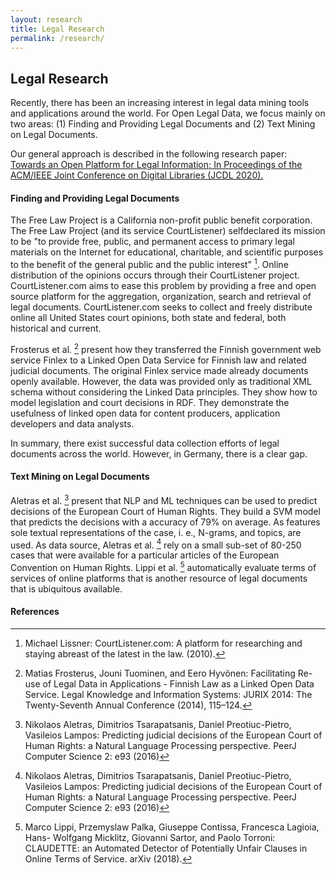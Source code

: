 ```yaml
---
layout: research
title: Legal Research
permalink: /research/
---
```


## Legal Research

Recently, there has been an increasing interest in legal data mining tools and applications around the world. 
For Open Legal Data, we focus mainly on two areas: 
(1) Finding and Providing Legal Documents and 
(2) Text Mining on Legal Documents.

Our general approach is described in the following research paper:  
[Towards an Open Platform for Legal Information; In Proceedings of the ACM/IEEE Joint Conference on Digital Libraries (JCDL 2020).](https://ostendorff.org/assets/pdf/ostendorff2020b.pdf)


#### Finding and Providing Legal Documents

The Free Law Project is a California non-profit public benefit corporation.
The Free Law Project (and its service CourtListener) selfdeclared
its mission to be "to provide free, public, and permanent
access to primary legal materials on the Internet for educational,
charitable, and scientific purposes to the benefit of the general public
and the public interest" [^1]. 
Online distribution of the opinions occurs through their CourtListener project. 
CourtListener.com aims to ease this problem by providing a free and open source platform for the aggregation, organization, search and retrieval of legal documents.
CourtListener.com seeks to collect and freely distribute
online all United States court opinions, both state and federal, both
historical and current.

Frosterus et al. [^2] present how they transferred the Finnish
government web service Finlex to a Linked Open Data Service for
Finnish law and related judicial documents. 
The original Finlex service made already documents openly available. However, the data
was provided only as traditional XML schema without considering
the Linked Data principles. They show how to model legislation
and court decisions in RDF. They demonstrate the usefulness of
linked open data for content producers, application developers and
data analysts.

In summary, there exist successful data collection efforts of legal
documents across the world. However, in Germany, there is a clear
gap.

#### Text Mining on Legal Documents

Aletras et al. [^3] present that NLP and ML techniques can be
used to predict decisions of the European Court of Human Rights.
They build a SVM model that predicts the decisions with a accuracy
of 79% on average. As features sole textual representations of the
case, i. e., N-grams, and topics, are used. As data source, Aletras et
al. [^3] rely on a small sub-set of 80-250 cases that were available for a
particular articles of the European Convention on Human Rights.
Lippi et al. [^4] automatically evaluate terms of services of online
platforms that is another resource of legal documents that is
ubiquitous available.


#### References


[^1]: Michael Lissner: CourtListener.com: A platform for researching and staying abreast of the latest in the law. (2010).

[^2]: Matias Frosterus, Jouni Tuominen, and Eero Hyvönen: Facilitating Re-use of Legal Data in Applications - Finnish Law as a Linked Open Data Service. Legal Knowledge and Information Systems: JURIX 2014: The Twenty-Seventh Annual Conference (2014), 115–124.

[^3]: Nikolaos Aletras, Dimitrios Tsarapatsanis, Daniel Preotiuc-Pietro, Vasileios Lampos: Predicting judicial decisions of the European Court of Human Rights: a Natural Language Processing perspective. PeerJ Computer Science 2: e93 (2016)

[^4]: Marco Lippi, Przemyslaw Palka, Giuseppe Contissa, Francesca Lagioia, Hans-
Wolfgang Micklitz, Giovanni Sartor, and Paolo Torroni: CLAUDETTE: an
Automated Detector of Potentially Unfair Clauses in Online Terms of Service.
arXiv (2018).
